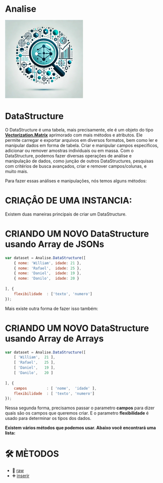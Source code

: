 # Analise
![Logo do projeto](../../../imagens/icon256x256.png)

# DataStructure
O DataStructure é uma tabela, mais precisamente, ele é um objeto do tipo **[Vectorization.Matrix](https://github.com/WilliamJardim/VectorizationJS/blob/main/Docs/Portugues/Matrix/page.md)** aprimorado com mais métodos e atributos. Ele permite carregar e exportar arquivos em diversos formatos, bem como ler e manipular dados em forma de tabela. Criar e manipular campos especificos, adicionar ou remover amostras individuais ou em massa. Com o DataStructure, podemos fazer diversas operações de análise e manipulação de dados, como junção de outros DataStructures, pesquisas com critérios de busca avançados, criar e remover campos/colunas, e muito mais.

Para fazer essas análises e manipulações, nós temos alguns métodos:

# CRIAÇÂO DE UMA INSTANCIA:
Existem duas maneiras principais de criar um DataStructure. 

# CRIANDO UM NOVO DataStructure usando Array de JSONs
```javascript
var dataset = Analise.DataStructure([
    { nome: 'William', idade: 21 },
    { nome: 'Rafael',  idade: 25 },
    { nome: 'Daniel',  idade: 19 },
    { nome: 'Danilo',  idade: 20 }

], {
    flexibilidade  : ['texto', 'numero']
});
```

Mais existe outra forma de fazer isso também:

# CRIANDO UM NOVO DataStructure usando Array de Arrays
```javascript
var dataset = Analise.DataStructure([
    [ 'William',  21 ],
    [ 'Rafael',   25 ],
    [ 'Daniel',   19 ],
    [ 'Danilo',   20 ]

], {
    campos         : [ 'nome',  'idade' ],
    flexibilidade  : [ 'texto', 'numero']
});
```

Nessa segunda forma, precisamos passar o parametro **campos** para dizer quais são os campos que queremos criar.
E o parametro **flexibilidade** é usado para determinar os tipos dos dados.

**Existem vários métodos que podemos usar. Abaixo você encontrará uma lista:**

# 🛠️ MÈTODOS
- 🔗 [raw](./raw/page.md)
- ➕ [inserir](./inserir/page.md)

